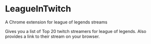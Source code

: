 # LeagueInTwitch
A Chrome extension for league of legends streams

Gives you a list of Top 20 twitch streamers for league of legends.
Also provides a link to their stream on your browser.
